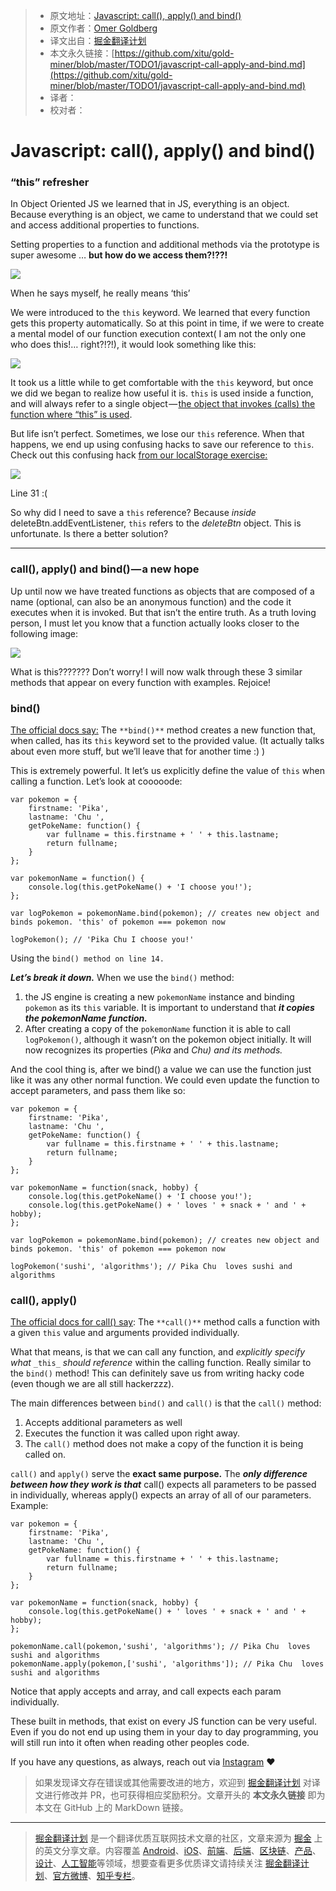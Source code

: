 > * 原文地址：[Javascript: call(), apply() and bind()](https://medium.com/@omergoldberg/javascript-call-apply-and-bind-e5c27301f7bb)
> * 原文作者：[Omer Goldberg](https://medium.com/@omergoldberg?source=post_header_lockup)
> * 译文出自：[掘金翻译计划](https://github.com/xitu/gold-miner)
> * 本文永久链接：[https://github.com/xitu/gold-miner/blob/master/TODO1/javascript-call-apply-and-bind.md](https://github.com/xitu/gold-miner/blob/master/TODO1/javascript-call-apply-and-bind.md)
> * 译者：
> * 校对者：

# Javascript: call(), apply() and bind()

### “this” refresher

In Object Oriented JS we learned that in JS, everything is an object. Because everything is an object, we came to understand that we could set and access additional properties to functions.

Setting properties to a function and additional methods via the prototype is super awesome … **but how do we access them?!??!**

![](https://cdn-images-1.medium.com/max/800/1*IWxOuXB3csN4_na6SSm_Rg.gif)

When he says myself, he really means ‘this’

We were introduced to the `this` keyword. We learned that every function gets this property automatically. So at this point in time, if we were to create a mental model of our function execution context( I am not the only one who does this!… right?!?!), it would look something like this:

![](https://cdn-images-1.medium.com/max/800/1*oGDRHlH5QWXTFTenWvMaBw.png)

It took us a little while to get comfortable with the `this` keyword, but once we did we began to realize how useful it is. `this` is used inside a function, and will always refer to a single object — [the object that invokes (calls) the function where “this”  is used](http://javascriptissexy.com/understand-javascripts-this-with-clarity-and-master-it/).

But life isn’t perfect. Sometimes, we lose our `this` reference. When that happens, we end up using confusing hacks to save our reference to `this`. Check out this confusing hack [from our localStorage exercise:](https://github.com/Arieg419/ITCCodingBootcamp/blob/master/localStorage/eBay.js)

![](https://cdn-images-1.medium.com/max/800/1*aE3Ao2PIEo21WK7C6Ofdfg.png)

Line 31 :(

So why did I need to save a `this` reference? Because _inside_ deleteBtn.addEventListener, `this` refers to the _deleteBtn_ object. This is unfortunate. Is there a better solution?

* * *

### call(), apply() and bind() — a new hope

Up until now we have treated functions as objects that are composed of a name (optional, can also be an anonymous function) and the code it executes when it is invoked. But that isn’t the entire truth. As a truth loving person, I must let you know that a function actually looks closer to the following image:

![](https://cdn-images-1.medium.com/max/800/1*TkzF3ckhM9Xf_U9XFaCyhA.png)

What is this??????? Don’t worry! I will now walk through these 3 similar methods that appear on every function with examples. Rejoice!

### **bind()**

[The official docs say:](https://developer.mozilla.org/en/docs/Web/JavaScript/Reference/Global_objects/Function/bind) The `**bind()**` method creates a new function that, when called, has its `this` keyword set to the provided value. (It actually talks about even more stuff, but we’ll leave that for another time :) )

This is extremely powerful. It let’s us explicitly define the value of `this` when calling a function. Let’s look at cooooode:

```
var pokemon = {
    firstname: 'Pika',
    lastname: 'Chu ',
    getPokeName: function() {
        var fullname = this.firstname + ' ' + this.lastname;
        return fullname;
    }
};

var pokemonName = function() {
    console.log(this.getPokeName() + 'I choose you!');
};

var logPokemon = pokemonName.bind(pokemon); // creates new object and binds pokemon. 'this' of pokemon === pokemon now

logPokemon(); // 'Pika Chu I choose you!'
```

Using the `bind() method on line 14.`

**_Let’s break it down._** When we use the `bind()` method:

1.  the JS engine is creating a new `pokemonName` instance and binding `pokemon` as its `this` variable. It is important to understand that **_it copies the pokemonName function._**
2.  After creating a copy of the `pokemonName` function it is able to call `logPokemon()`, although it wasn’t on the pokemon object initially. It will now recognizes its properties (_Pika_ and _Chu) and its methods._

And the cool thing is, after we bind() a value we can use the function just like it was any other normal function. We could even update the function to accept parameters, and pass them like so:

```
var pokemon = {
    firstname: 'Pika',
    lastname: 'Chu ',
    getPokeName: function() {
        var fullname = this.firstname + ' ' + this.lastname;
        return fullname;
    }
};

var pokemonName = function(snack, hobby) {
    console.log(this.getPokeName() + 'I choose you!');
    console.log(this.getPokeName() + ' loves ' + snack + ' and ' + hobby);
};

var logPokemon = pokemonName.bind(pokemon); // creates new object and binds pokemon. 'this' of pokemon === pokemon now

logPokemon('sushi', 'algorithms'); // Pika Chu  loves sushi and algorithms

```

### call(), apply()

[The official docs for call() say](https://developer.mozilla.org/en-US/docs/Web/JavaScript/Reference/Global_Objects/Function/call): The `**call()**` method calls a function with a given `this` value and arguments provided individually.

What that means, is that we can call any function, and _explicitly specify what_ `_this_` _should reference_ within the calling function. Really similar to the `bind()` method! This can definitely save us from writing hacky code (even though we are all still hackerzzz).

The main differences between `bind()` and `call()` is that the `call()` method:

1.  Accepts additional parameters as well
2.  Executes the function it was called upon right away.
3.  The `call()` method does not make a copy of the function it is being called on.

`call()` and `apply()` serve the **exact same purpose.** The **_only difference between how they work is that_** call() expects all parameters to be passed in individually, whereas apply() expects an array of all of our parameters. Example:

```
var pokemon = {
    firstname: 'Pika',
    lastname: 'Chu ',
    getPokeName: function() {
        var fullname = this.firstname + ' ' + this.lastname;
        return fullname;
    }
};

var pokemonName = function(snack, hobby) {
    console.log(this.getPokeName() + ' loves ' + snack + ' and ' + hobby);
};

pokemonName.call(pokemon,'sushi', 'algorithms'); // Pika Chu  loves sushi and algorithms
pokemonName.apply(pokemon,['sushi', 'algorithms']); // Pika Chu  loves sushi and algorithms
```

Notice that apply accepts and array, and call expects each param individually.

These built in methods, that exist on every JS function can be very useful. Even if you do not end up using them in your day to day programming, you will still run into it often when reading other peoples code.

If you have any questions, as always, reach out via [Instagram](https://www.instagram.com/omeragoldberg/) ❤

> 如果发现译文存在错误或其他需要改进的地方，欢迎到 [掘金翻译计划](https://github.com/xitu/gold-miner) 对译文进行修改并 PR，也可获得相应奖励积分。文章开头的 **本文永久链接** 即为本文在 GitHub 上的 MarkDown 链接。


---

> [掘金翻译计划](https://github.com/xitu/gold-miner) 是一个翻译优质互联网技术文章的社区，文章来源为 [掘金](https://juejin.im) 上的英文分享文章。内容覆盖 [Android](https://github.com/xitu/gold-miner#android)、[iOS](https://github.com/xitu/gold-miner#ios)、[前端](https://github.com/xitu/gold-miner#前端)、[后端](https://github.com/xitu/gold-miner#后端)、[区块链](https://github.com/xitu/gold-miner#区块链)、[产品](https://github.com/xitu/gold-miner#产品)、[设计](https://github.com/xitu/gold-miner#设计)、[人工智能](https://github.com/xitu/gold-miner#人工智能)等领域，想要查看更多优质译文请持续关注 [掘金翻译计划](https://github.com/xitu/gold-miner)、[官方微博](http://weibo.com/juejinfanyi)、[知乎专栏](https://zhuanlan.zhihu.com/juejinfanyi)。
